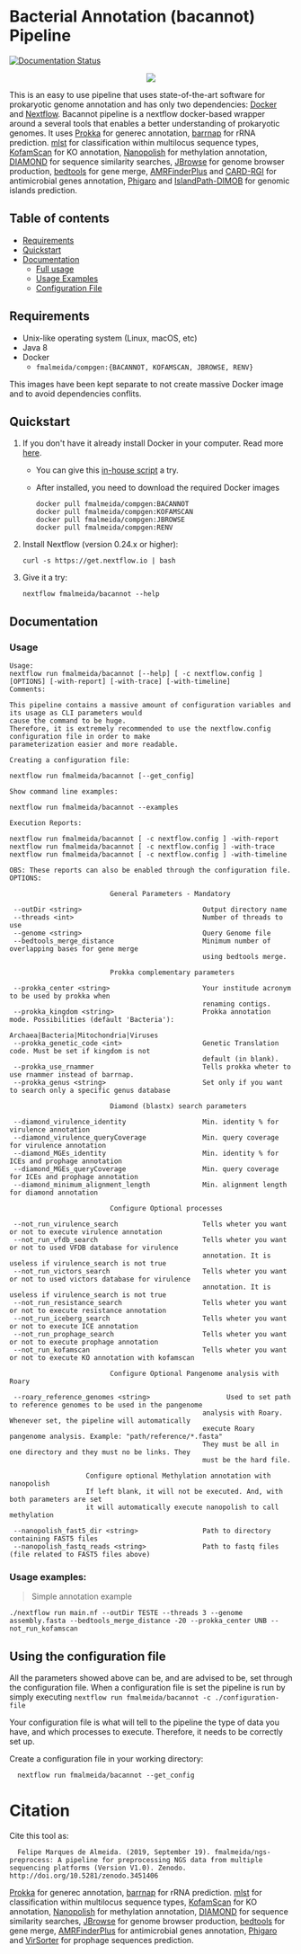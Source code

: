 # Bacterial Annotation (bacannot) Pipeline
[![Documentation Status](https://readthedocs.org/projects/bacannot/badge/?version=latest)](https://bacannot.readthedocs.io/en/latest/?badge=latest)

<p align="center">
<img src="docs/annotation_en.png">
<p align="center"><p align="center">
</p>

This is an easy to use pipeline that uses state-of-the-art software for prokaryotic genome annotation and has only two dependencies: [Docker](https://www.docker.com/) and [Nextflow](https://github.com/nextflow-io/nextflow). Bacannot pipeline is a nextflow docker-based wrapper around a several tools that enables a better understanding of prokaryotic genomes. It uses [Prokka](https://github.com/tseemann/prokka) for generec annotation, [barrnap](https://github.com/tseemann/barrnap) for rRNA prediction. [mlst](https://github.com/tseemann/mlst) for classification within multilocus sequence types, [KofamScan](https://github.com/takaram/kofam_scan) for KO annotation, [Nanopolish](https://github.com/jts/nanopolish) for methylation annotation, [DIAMOND](https://github.com/bbuchfink/diamond) for sequence similarity searches, [JBrowse](http://jbrowse.org/) for genome browser production, [bedtools](https://bedtools.readthedocs.io/en/latest/) for gene merge, [AMRFinderPlus](https://github.com/ncbi/amr/wiki) and [CARD-RGI](https://github.com/arpcard/rgi) for antimicrobial genes annotation, [Phigaro](https://github.com/bobeobibo/phigaro) and [IslandPath-DIMOB](https://github.com/brinkmanlab/islandpath) for genomic islands prediction.

## Table of contents

* [Requirements](https://github.com/fmalmeida/ngs-preprocess#requirements)
* [Quickstart](https://github.com/fmalmeida/ngs-preprocess#quickstart)
* [Documentation](https://github.com/fmalmeida/ngs-preprocess#documentation)
  * [Full usage](https://github.com/fmalmeida/ngs-preprocess#usage)
  * [Usage Examples](https://github.com/fmalmeida/ngs-preprocess#usage-examples)
  * [Configuration File](https://github.com/fmalmeida/ngs-preprocess#using-the-configuration-file)

## Requirements

* Unix-like operating system (Linux, macOS, etc)
* Java 8
* Docker
  * `fmalmeida/compgen:{BACANNOT, KOFAMSCAN, JBROWSE, RENV}`

This images have been kept separate to not create massive Docker image and to avoid dependencies conflits.

## Quickstart

1. If you don't have it already install Docker in your computer. Read more [here](https://docs.docker.com/).
    * You can give this [in-house script](https://github.com/fmalmeida/bioinfo/blob/master/dockerfiles/docker_install.sh) a try.
    * After installed, you need to download the required Docker images

          docker pull fmalmeida/compgen:BACANNOT
          docker pull fmalmeida/compgen:KOFAMSCAN
          docker pull fmalmeida/compgen:JBROWSE
          docker pull fmalmeida/compgen:RENV

2. Install Nextflow (version 0.24.x or higher):

       curl -s https://get.nextflow.io | bash

3. Give it a try:

       nextflow fmalmeida/bacannot --help

## Documentation

### Usage

    Usage:
    nextflow run fmalmeida/bacannot [--help] [ -c nextflow.config ] [OPTIONS] [-with-report] [-with-trace] [-with-timeline]
    Comments:

    This pipeline contains a massive amount of configuration variables and its usage as CLI parameters would
    cause the command to be huge.
    Therefore, it is extremely recommended to use the nextflow.config configuration file in order to make
    parameterization easier and more readable.

    Creating a configuration file:

    nextflow run fmalmeida/bacannot [--get_config]

    Show command line examples:

    nextflow run fmalmeida/bacannot --examples

    Execution Reports:

    nextflow run fmalmeida/bacannot [ -c nextflow.config ] -with-report
    nextflow run fmalmeida/bacannot [ -c nextflow.config ] -with-trace
    nextflow run fmalmeida/bacannot [ -c nextflow.config ] -with-timeline

    OBS: These reports can also be enabled through the configuration file.
    OPTIONS:

                             General Parameters - Mandatory

     --outDir <string>                              Output directory name
     --threads <int>                                Number of threads to use
     --genome <string>                              Query Genome file
     --bedtools_merge_distance                      Minimum number of overlapping bases for gene merge
                                                    using bedtools merge.

                             Prokka complementary parameters

     --prokka_center <string>                       Your institude acronym to be used by prokka when
                                                    renaming contigs.
     --prokka_kingdom <string>                      Prokka annotation mode. Possibilities (default 'Bacteria'):
                                                    Archaea|Bacteria|Mitochondria|Viruses
     --prokka_genetic_code <int>                    Genetic Translation code. Must be set if kingdom is not
                                                    default (in blank).
     --prokka_use_rnammer                           Tells prokka wheter to use rnammer instead of barrnap.
     --prokka_genus <string>                        Set only if you want to search only a specific genus database

                             Diamond (blastx) search parameters

     --diamond_virulence_identity                   Min. identity % for virulence annotation
     --diamond_virulence_queryCoverage              Min. query coverage for virulence annotation
     --diamond_MGEs_identity                        Min. identity % for ICEs and prophage annotation
     --diamond_MGEs_queryCoverage                   Min. query coverage for ICEs and prophage annotation
     --diamond_minimum_alignment_length             Min. alignment length for diamond annotation

                             Configure Optional processes

     --not_run_virulence_search                     Tells wheter you want or not to execute virulence annotation
     --not_run_vfdb_search                          Tells wheter you want or not to used VFDB database for virulence
                                                    annotation. It is useless if virulence_search is not true
     --not_run_victors_search                       Tells wheter you want or not to used victors database for virulence
                                                    annotation. It is useless if virulence_search is not true
     --not_run_resistance_search                    Tells wheter you want or not to execute resistance annotation
     --not_run_iceberg_search                       Tells wheter you want or not to execute ICE annotation
     --not_run_prophage_search                      Tells wheter you want or not to execute prophage annotation
     --not_run_kofamscan                            Tells wheter you want or not to execute KO annotation with kofamscan

                             Configure Optional Pangenome analysis with Roary

     --roary_reference_genomes <string>                   Used to set path to reference genomes to be used in the pangenome
                                                    analysis with Roary. Whenever set, the pipeline will automatically
                                                    execute Roary pangenome analysis. Example: "path/reference/*.fasta"
                                                    They must be all in one directory and they must no be links. They
                                                    must be the hard file.

                       Configure optional Methylation annotation with nanopolish
                       If left blank, it will not be executed. And, with both parameters are set
                       it will automatically execute nanopolish to call methylation

     --nanopolish_fast5_dir <string>                Path to directory containing FAST5 files
     --nanopolish_fastq_reads <string>              Path to fastq files (file related to FAST5 files above)

### Usage examples:

> Simple annotation example

    ./nextflow run main.nf --outDir TESTE --threads 3 --genome assembly.fasta --bedtools_merge_distance -20 --prokka_center UNB --not_run_kofamscan

## Using the configuration file

All the parameters showed above can be, and are advised to be, set through the configuration file. When a configuration file is set the pipeline is run by simply executing `nextflow run fmalmeida/bacannot -c ./configuration-file`

Your configuration file is what will tell to the pipeline the type of data you have, and which processes to execute. Therefore, it needs to be correctly set up.

Create a configuration file in your working directory:

      nextflow run fmalmeida/bacannot --get_config

# Citation

Cite this tool as:

      Felipe Marques de Almeida. (2019, September 19). fmalmeida/ngs-preprocess: A pipeline for preprocessing NGS data from multiple sequencing platforms (Version V1.0). Zenodo. http://doi.org/10.5281/zenodo.3451406

[Prokka](https://github.com/tseemann/prokka) for generec annotation, [barrnap](https://github.com/tseemann/barrnap) for rRNA prediction. [mlst](https://github.com/tseemann/mlst) for classification within multilocus sequence types, [KofamScan](https://github.com/takaram/kofam_scan) for KO annotation, [Nanopolish](https://github.com/jts/nanopolish) for methylation annotation, [DIAMOND](https://github.com/bbuchfink/diamond) for sequence similarity searches, [JBrowse](http://jbrowse.org/) for genome browser production, [bedtools](https://bedtools.readthedocs.io/en/latest/) for gene merge, [AMRFinderPlus](https://github.com/ncbi/amr/wiki) for antimicrobial genes annotation, [Phigaro](https://github.com/bobeobibo/phigaro) and [VirSorter](https://github.com/simroux/VirSorter) for prophage sequences prediction.
